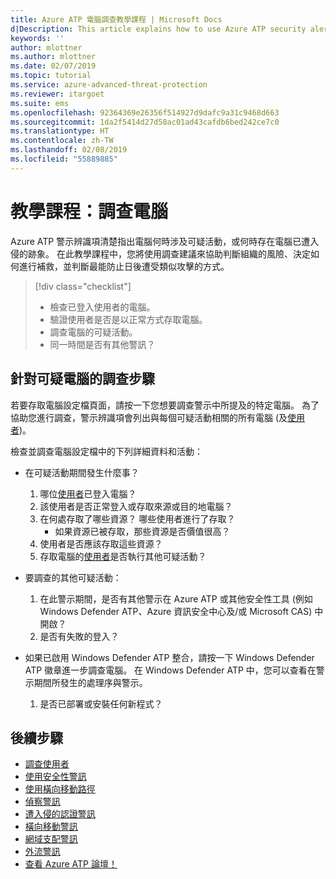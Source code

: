 ```yaml
---
title: Azure ATP 電腦調查教學課程 | Microsoft Docs
d|Description: This article explains how to use Azure ATP security alerts to investigate a suspicious computer.
keywords: ''
author: mlottner
ms.author: mlottner
ms.date: 02/07/2019
ms.topic: tutorial
ms.service: azure-advanced-threat-protection
ms.reviewer: itargoet
ms.suite: ems
ms.openlocfilehash: 92364369e26356f514927d9dafc9a31c9468d663
ms.sourcegitcommit: 1da2f5414d27d58ac01ad43cafdb6bed242ce7c0
ms.translationtype: HT
ms.contentlocale: zh-TW
ms.lasthandoff: 02/08/2019
ms.locfileid: "55889885"
---
```

# <a name="tutorial-investigate-a-computer"></a>教學課程：調查電腦

Azure ATP 警示辨識項清楚指出電腦何時涉及可疑活動，或何時存在電腦已遭入侵的跡象。 在此教學課程中，您將使用調查建議來協助判斷組織的風險、決定如何進行補救，並判斷最能防止日後遭受類似攻擊的方式。  

> [!div class="checklist"]
> * 檢查已登入使用者的電腦。
> * 驗證使用者是否是以正常方式存取電腦。
> * 調查電腦的可疑活動。
> * 同一時間是否有其他警訊？


## <a name="investigation-steps-for-suspicious-computers"></a>針對可疑電腦的調查步驟

若要存取電腦設定檔頁面，請按一下您想要調查警示中所提及的特定電腦。 為了協助您進行調查，警示辨識項會列出與每個可疑活動相關的所有電腦 (及[使用者](investigate-a-user.md))。

檢查並調查電腦設定檔中的下列詳細資料和活動：

- 在可疑活動期間發生什麼事？  
  1. 哪位[使用者](investigate-a-user.md)已登入電腦？
  2. 該使用者是否正常登入或存取來源或目的地電腦？
  3. 在何處存取了哪些資源？ 哪些使用者進行了存取？
      - 如果資源已被存取，那些資源是否價值很高？
  4. 使用者是否應該存取這些資源？
  5. 存取電腦的[使用者](investigate-a-user.md)是否執行其他可疑活動？

- 要調查的其他可疑活動：
    1. 在此警示期間，是否有其他警示在 Azure ATP 或其他安全性工具 (例如 Windows Defender ATP、Azure 資訊安全中心及/或 Microsoft CAS) 中開啟？
    2. 是否有失敗的登入？


- 如果已啟用 Windows Defender ATP 整合，請按一下 Windows Defender ATP 徽章進一步調查電腦。 在 Windows Defender ATP 中，您可以查看在警示期間所發生的處理序與警示。
    1. 是否已部署或安裝任何新程式？

## <a name="next-steps"></a>後續步驟

- [調查使用者](investigate-a-user.md)
- [使用安全性警訊](working-with-suspicious-activities.md)
- [使用橫向移動路徑](use-case-lateral-movement-path.md)
- [偵察警訊](atp-reconnaissance-alerts.md)
- [遭入侵的認證警訊](atp-compromised-credentials-alerts.md)
- [橫向移動警訊](atp-lateral-movement-alerts.md)
- [網域支配警訊](atp-domain-dominance-alerts.md)
- [外流警訊](atp-exfiltration-alerts.md)
- [查看 Azure ATP 論壇！](https://aka.ms/azureatpcommunity)
